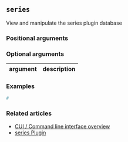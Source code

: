 ## `series`
View and manipulate the series plugin database

### Positional arguments

### Optional arguments
| argument | description |
| --- | --- |

### Examples
```bash
#
```

### Related articles
* [CUI / Command line interface overview](/CLI)
* [series Plugin](/Plugins/series)